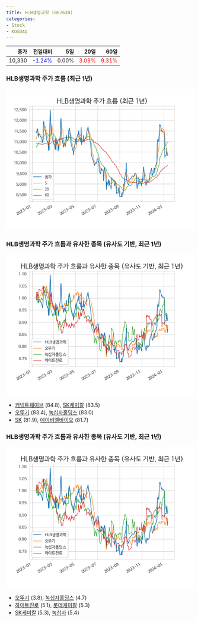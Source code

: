 ```yaml
---
title: HLB생명과학 (067630)
categories:
- Stock
- KOSDAQ
---
```


|종가|전일대비|5일|20일|60일|
|---:|-------:|--:|---:|---:|
|10,330|<span style="color: blue">-1.24%</span>|0.00%|<span style="color: red">3.09%</span>|<span style="color: red">9.31%</span>|

<!-- more -->
### HLB생명과학 주가 흐름 (최근 1년)
![067630](/assets/images/stock/067630.png)


### HLB생명과학 주가 흐름과 유사한 종목 (유사도 기반, 최근 1년)
![067630](/assets/images/stock/067630_sim.png)

- [커넥트웨이브](/119860/) (84.8), [SK케미칼](/285130/) (83.5)
- [오뚜기](/007310/) (83.4), [녹십자홀딩스](/005250/) (83.0)
- [SK](/034730/) (81.9), [에이비엘바이오](/298380/) (81.7)


### HLB생명과학 주가 흐름과 유사한 종목 (유사도 기반, 최근 1년)
![067630](/assets/images/stock/067630_sim.png)

- [오뚜기](/007310/) (3.8), [녹십자홀딩스](/005250/) (4.7)
- [하이트진로](/000080/) (5.1), [롯데케미칼](/011170/) (5.3)
- [SK케미칼](/285130/) (5.3), [녹십자](/006280/) (5.4)